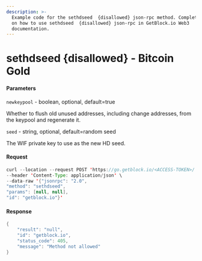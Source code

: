 ```yaml
---
description: >-
  Example code for the sethdseed  {disallowed} json-rpc method. Сomplete guide
  on how to use sethdseed  {disallowed} json-rpc in GetBlock.io Web3
  documentation.
---
```


# sethdseed {disallowed} - Bitcoin Gold

#### Parameters

`newkeypool` - boolean, optional, default=true

Whether to flush old unused addresses, including change addresses, from the keypool and regenerate it.

`seed` - string, optional, default=random seed

The WIF private key to use as the new HD seed.

#### Request

```java
curl --location --request POST 'https://go.getblock.io/<ACCESS-TOKEN>/' \
--header 'Content-Type: application/json' \
--data-raw '{"jsonrpc": "2.0",
"method": "sethdseed",
"params": [null, null],
"id": "getblock.io"}'
```

#### Response

```java
{
    "result": "null",
    "id": "getblock.io",
    "status_code": 405,
    "message": "Method not allowed"
}
```
